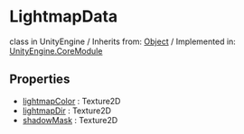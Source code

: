 # LightmapData
class in UnityEngine
 / Inherits from: <a href="https://docs.unity3d.com/6000.2/Documentation/ScriptReference/Object.html">Object</a> / Implemented in: <a href="https://docs.unity3d.com/6000.2/Documentation/ScriptReference/UnityEngine.CoreModule.html">UnityEngine.CoreModule</a>

## Properties
- <a href="https://docs.unity3d.com/6000.2/Documentation/ScriptReference/LightmapData-lightmapColor.html">lightmapColor</a> : Texture2D
- <a href="https://docs.unity3d.com/6000.2/Documentation/ScriptReference/LightmapData-lightmapDir.html">lightmapDir</a> : Texture2D
- <a href="https://docs.unity3d.com/6000.2/Documentation/ScriptReference/LightmapData-shadowMask.html">shadowMask</a> : Texture2D

